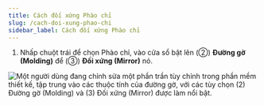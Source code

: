 ```yaml
---
title: Cách đối xứng Phào chỉ
slug: /cach-doi-xung-phao-chi
sidebar_label: Cách đối xứng Phào chỉ
---
```


1. Nhấp chuột trái để chọn Phào chỉ, vào cửa sổ bật lên (②) **Đường gờ (Molding)** để (③) **Đối xứng (Mirror)** nó.

![Một người dùng đang chỉnh sửa một phần trần tùy chỉnh trong phần mềm thiết kế, tập trung vào các thuộc tính của đường gờ, với các tùy chọn (2) Đường gờ (Molding) và (3) Đối xứng (Mirror) được làm nổi bật.](https://storage.googleapis.com/jegavn_kb/images/c717f35f-f683-4fde-9ab7-2f42b852aabe.png)